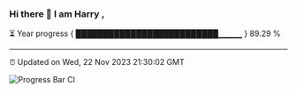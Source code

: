 ### Hi there 👋 I am Harry , 

⏳ Year progress { ██████████████████████████▁▁▁▁ } 89.29 %

---

⏰ Updated on Wed, 22 Nov 2023 21:30:02 GMT

![Progress Bar CI](https://github.com/duykhang68/duykhang68/workflows/Progress%20Bar%20CI/badge.svg)
